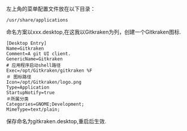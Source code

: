 左上角的菜单配置文件放在以下目录：
```
/usr/share/applications
```
命名方案以xxx.desktop,在这我以Gitkraken为列，创建一个Gitkraken图标.
```
[Desktop Entry]
Name=Gitkraken
Comment=A git UI client.
GenericName=Gitkraken
# 应用程序启动shell路径
Exec=/opt/Gitkraken/gitkraken %F
＃ 图标路径
Icon=/opt/Gitkraken/logo.png
Type=Application
StartupNotify=true
＃所属分类
Categories=GNOME;Development;
MimeType=text/plain;
```
保存命名为gitkraken.desktop,重启后生效.
